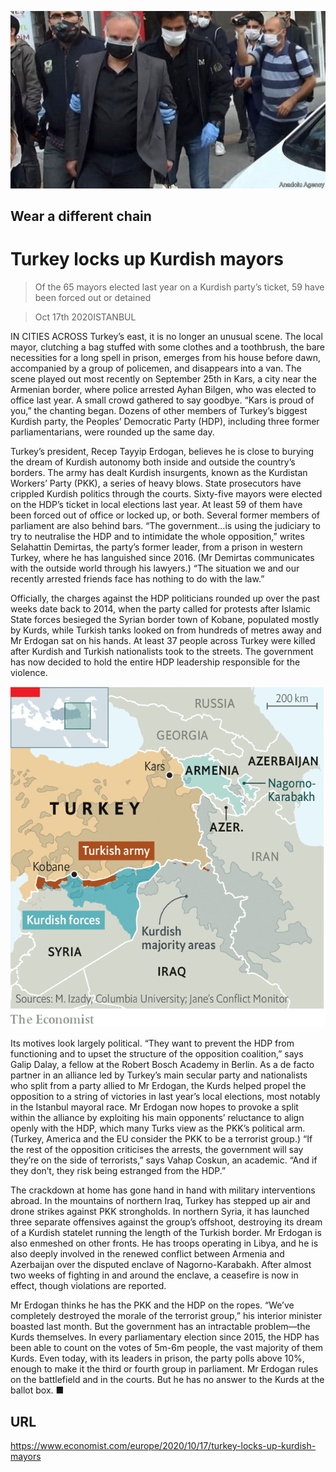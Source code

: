![](./images/20201017_EUP501.jpg)

## Wear a different chain

# Turkey locks up Kurdish mayors

> Of the 65 mayors elected last year on a Kurdish party’s ticket, 59 have been forced out or detained

> Oct 17th 2020ISTANBUL

IN CITIES ACROSS Turkey’s east, it is no longer an unusual scene. The local mayor, clutching a bag stuffed with some clothes and a toothbrush, the bare necessities for a long spell in prison, emerges from his house before dawn, accompanied by a group of policemen, and disappears into a van. The scene played out most recently on September 25th in Kars, a city near the Armenian border, where police arrested Ayhan Bilgen, who was elected to office last year. A small crowd gathered to say goodbye. “Kars is proud of you,” the chanting began. Dozens of other members of Turkey’s biggest Kurdish party, the Peoples’ Democratic Party (HDP), including three former parliamentarians, were rounded up the same day.

Turkey’s president, Recep Tayyip Erdogan, believes he is close to burying the dream of Kurdish autonomy both inside and outside the country’s borders. The army has dealt Kurdish insurgents, known as the Kurdistan Workers’ Party (PKK), a series of heavy blows. State prosecutors have crippled Kurdish politics through the courts. Sixty-five mayors were elected on the HDP’s ticket in local elections last year. At least 59 of them have been forced out of office or locked up, or both. Several former members of parliament are also behind bars. “The government…is using the judiciary to try to neutralise the HDP and to intimidate the whole opposition,” writes Selahattin Demirtas, the party’s former leader, from a prison in western Turkey, where he has languished since 2016. (Mr Demirtas communicates with the outside world through his lawyers.) “The situation we and our recently arrested friends face has nothing to do with the law.”

Officially, the charges against the HDP politicians rounded up over the past weeks date back to 2014, when the party called for protests after Islamic State forces besieged the Syrian border town of Kobane, populated mostly by Kurds, while Turkish tanks looked on from hundreds of metres away and Mr Erdogan sat on his hands. At least 37 people across Turkey were killed after Kurdish and Turkish nationalists took to the streets. The government has now decided to hold the entire HDP leadership responsible for the violence.



![](./images/20201017_EUM900.png)

Its motives look largely political. “They want to prevent the HDP from functioning and to upset the structure of the opposition coalition,” says Galip Dalay, a fellow at the Robert Bosch Academy in Berlin. As a de facto partner in an alliance led by Turkey’s main secular party and nationalists who split from a party allied to Mr Erdogan, the Kurds helped propel the opposition to a string of victories in last year’s local elections, most notably in the Istanbul mayoral race. Mr Erdogan now hopes to provoke a split within the alliance by exploiting his main opponents’ reluctance to align openly with the HDP, which many Turks view as the PKK’s political arm. (Turkey, America and the EU consider the PKK to be a terrorist group.) “If the rest of the opposition criticises the arrests, the government will say they’re on the side of terrorists,” says Vahap Coskun, an academic. “And if they don’t, they risk being estranged from the HDP.”

The crackdown at home has gone hand in hand with military interventions abroad. In the mountains of northern Iraq, Turkey has stepped up air and drone strikes against PKK strongholds. In northern Syria, it has launched three separate offensives against the group’s offshoot, destroying its dream of a Kurdish statelet running the length of the Turkish border. Mr Erdogan is also enmeshed on other fronts. He has troops operating in Libya, and he is also deeply involved in the renewed conflict between Armenia and Azerbaijan over the disputed enclave of Nagorno-Karabakh. After almost two weeks of fighting in and around the enclave, a ceasefire is now in effect, though violations are reported.

Mr Erdogan thinks he has the PKK and the HDP on the ropes. “We’ve completely destroyed the morale of the terrorist group,” his interior minister boasted last month. But the government has an intractable problem—the Kurds themselves. In every parliamentary election since 2015, the HDP has been able to count on the votes of 5m-6m people, the vast majority of them Kurds. Even today, with its leaders in prison, the party polls above 10%, enough to make it the third or fourth group in parliament. Mr Erdogan rules on the battlefield and in the courts. But he has no answer to the Kurds at the ballot box. ■

## URL

https://www.economist.com/europe/2020/10/17/turkey-locks-up-kurdish-mayors
